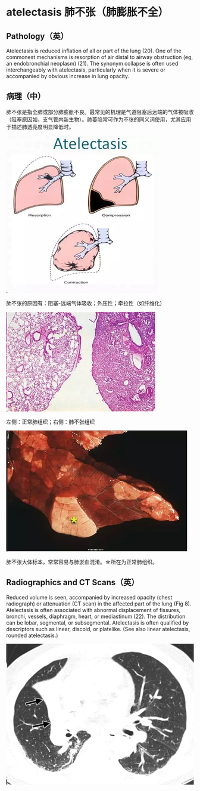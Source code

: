 # atelectasis 肺不张（肺膨胀不全）
## Pathology（英）
 Atelectasis is reduced inflation of all or part of the lung (20). One of the commonest mechanisms is resorption of air distal to airway obstruction (eg, an endobronchial neoplasm) (21). The synonym collapse is often used interchangeably with atelectasis, particularly when it is severe or accompanied by obvious increase in lung opacity.
## 病理（中）
 肺不张是指全肺或部分肺膨胀不良。最常见的机理是气道阻塞后远端的气体被吸收（阻塞原因如，支气管内新生物）。肺萎陷常可作为不张的同义词使用，尤其应用于描述肺透亮度明显降低时。

![](./_image/2017-04-30-12-05-14.jpg)

肺不张的原因有：阻塞-远端气体吸收；外压性；牵拉性（如纤维化）

![](./_image/2017-04-30-12-05-30.jpg)

左侧：正常肺组织；右侧：肺不张组织

![](./_image/2017-04-30-12-05-45.jpg)

肺不张大体标本，常常容易与肺淤血混淆。☆所在为正常肺组织。

## Radiographics and CT Scans（英）
 Reduced volume is seen, accompanied by increased opacity (chest radiograph) or attenuation (CT scan) in the affected part of the lung (Fig 8). Atelectasis is often associated with abnormal displacement of fissures, bronchi, vessels, diaphragm, heart, or mediastinum (22). The distribution can be lobar, segmental, or subsegmental. Atelectasis is often qualified by descriptors such as linear, discoid, or platelike. (See also linear atelectasis, rounded atelectasis.)

![](./_image/2017-04-30-12-06-31.jpg)


